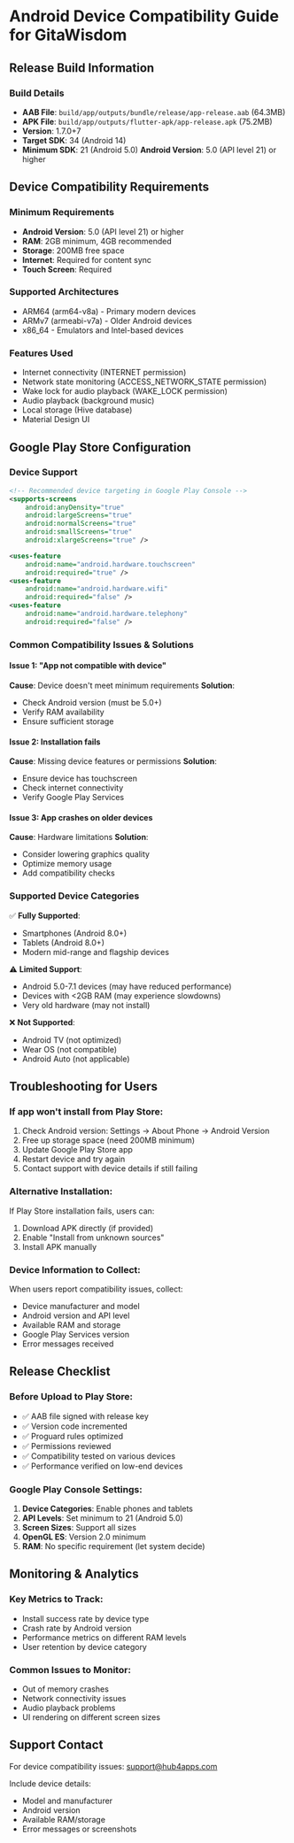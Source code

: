 # Android Device Compatibility Guide for GitaWisdom

## Release Build Information

### Build Details
- **AAB File**: `build/app/outputs/bundle/release/app-release.aab` (64.3MB)
- **APK File**: `build/app/outputs/flutter-apk/app-release.apk` (75.2MB)
- **Version**: 1.7.0+7
- **Target SDK**: 34 (Android 14)
- **Minimum SDK**: 21 (Android 5.0)
  **Android Version**: 5.0 (API level 21) or higher

## Device Compatibility Requirements

### Minimum Requirements
- **Android Version**: 5.0 (API level 21) or higher
- **RAM**: 2GB minimum, 4GB recommended
- **Storage**: 200MB free space
- **Internet**: Required for content sync
- **Touch Screen**: Required

### Supported Architectures
- ARM64 (arm64-v8a) - Primary modern devices
- ARMv7 (armeabi-v7a) - Older Android devices
- x86_64 - Emulators and Intel-based devices

### Features Used
- Internet connectivity (INTERNET permission)
- Network state monitoring (ACCESS_NETWORK_STATE permission)
- Wake lock for audio playback (WAKE_LOCK permission)
- Audio playback (background music)
- Local storage (Hive database)
- Material Design UI

## Google Play Store Configuration

### Device Support
```xml
<!-- Recommended device targeting in Google Play Console -->
<supports-screens 
    android:anyDensity="true"
    android:largeScreens="true"
    android:normalScreens="true"
    android:smallScreens="true"
    android:xlargeScreens="true" />

<uses-feature 
    android:name="android.hardware.touchscreen" 
    android:required="true" />
<uses-feature 
    android:name="android.hardware.wifi" 
    android:required="false" />
<uses-feature 
    android:name="android.hardware.telephony" 
    android:required="false" />
```

### Common Compatibility Issues & Solutions

#### Issue 1: "App not compatible with device"
**Cause**: Device doesn't meet minimum requirements
**Solution**: 
- Check Android version (must be 5.0+)
- Verify RAM availability
- Ensure sufficient storage

#### Issue 2: Installation fails
**Cause**: Missing device features or permissions
**Solution**:
- Ensure device has touchscreen
- Check internet connectivity
- Verify Google Play Services

#### Issue 3: App crashes on older devices
**Cause**: Hardware limitations
**Solution**:
- Consider lowering graphics quality
- Optimize memory usage
- Add compatibility checks

### Supported Device Categories
✅ **Fully Supported**:
- Smartphones (Android 8.0+)
- Tablets (Android 8.0+)
- Modern mid-range and flagship devices

⚠️ **Limited Support**:
- Android 5.0-7.1 devices (may have reduced performance)
- Devices with <2GB RAM (may experience slowdowns)
- Very old hardware (may not install)

❌ **Not Supported**:
- Android TV (not optimized)
- Wear OS (not compatible)
- Android Auto (not applicable)

## Troubleshooting for Users

### If app won't install from Play Store:
1. Check Android version: Settings → About Phone → Android Version
2. Free up storage space (need 200MB minimum)
3. Update Google Play Store app
4. Restart device and try again
5. Contact support with device details if still failing

### Alternative Installation:
If Play Store installation fails, users can:
1. Download APK directly (if provided)
2. Enable "Install from unknown sources"
3. Install APK manually

### Device Information to Collect:
When users report compatibility issues, collect:
- Device manufacturer and model
- Android version and API level
- Available RAM and storage
- Google Play Services version
- Error messages received

## Release Checklist

### Before Upload to Play Store:
- ✅ AAB file signed with release key
- ✅ Version code incremented
- ✅ Proguard rules optimized
- ✅ Permissions reviewed
- ✅ Compatibility tested on various devices
- ✅ Performance verified on low-end devices

### Google Play Console Settings:
1. **Device Categories**: Enable phones and tablets
2. **API Levels**: Set minimum to 21 (Android 5.0)
3. **Screen Sizes**: Support all sizes
4. **OpenGL ES**: Version 2.0 minimum
5. **RAM**: No specific requirement (let system decide)

## Monitoring & Analytics

### Key Metrics to Track:
- Install success rate by device type
- Crash rate by Android version
- Performance metrics on different RAM levels
- User retention by device category

### Common Issues to Monitor:
- Out of memory crashes
- Network connectivity issues
- Audio playback problems
- UI rendering on different screen sizes

## Support Contact
For device compatibility issues: support@hub4apps.com

Include device details:
- Model and manufacturer
- Android version
- Available RAM/storage
- Error messages or screenshots

